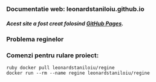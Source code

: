 ### Documentatie web: leonardstaniloiu.github.io
##### Acest site a fost creat folosind [GitHub Pages](https://pages.github.com/).

###  Problema reginelor

### Comenzi pentru rulare proiect:
 ```
 ruby docker pull leonardstaniloiu/regine
docker run --rm --name regine leonardstaniloiu/regine
```

